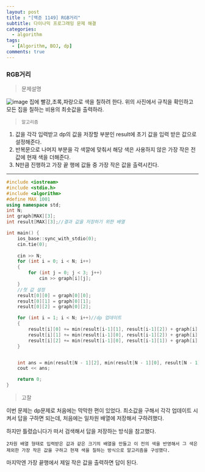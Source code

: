 ```yaml
---
layout: post
title : "[백준 1149] RGB거리"
subtitle: 다이나믹 프로그래밍 문제 해결
categories:
  - algorithm
tags:
  - [Algorithm, BOJ, dp]
comments: true
---
```


### RGB거리

> 문제설명    

![image](https://user-images.githubusercontent.com/55472510/117940989-9ee6b580-b344-11eb-84b4-bb68cfa16c6e.png)
집에 빨강,초록,파랑으로 색을 칠하려 한다. 위의 사진에서 규칙을 확인하고 모든 집을 칠하는 비용의 최솟값을 출력하라. 

> `알고리즘`
1. 값을 각각 입력받고 dp의 값을 저장할 부분인 result에 초기 값을 입력 받은 값으로 설정해준다.
2. 반복문으로 나머지 부분을 각 색깔에 맞춰서 해당 색은 사용하지 않은 가장 작은 전 값에 현재 색을 더해준다.
3. N만큼 진행하고 가장 끝 행에 값들 중 가장 작은 값을 출력시킨다. 

***
   
   

```cpp
#include <iostream>
#include <stdio.h>
#include <algorithm>
#define MAX 1001
using namespace std;
int N; 
int graph[MAX][3];
int result[MAX][3];//결과 값을 저장하기 위한 배열

int main() {
	ios_base::sync_with_stdio(0);
	cin.tie(0);
	
	cin >> N;
	for (int i = 0; i < N; i++)
	{
		for (int j = 0; j < 3; j++)
			cin >> graph[i][j];
	}
	//첫 값 설정 
	result[0][0] = graph[0][0];
	result[0][1] = graph[0][1];
	result[0][2] = graph[0][2];

	for (int i = 1; i < N; i++)//dp 업데이트 
	{
		result[i][0] += min(result[i-1][1], result[i-1][2]) + graph[i][0];//빨강은 파랑 초록중에 작은 값을 골라 빨간색 값을 더해준다
		result[i][1] += min(result[i-1][0], result[i-1][2]) + graph[i][1];//파랑은 빨강 초록중에 작은 값을 골라 파란색 값을 더해준다
		result[i][2] += min(result[i-1][0], result[i-1][1]) + graph[i][2];//초록은 파랑 빨강중에 작은 값을 골라 초록색 값을 더해준다
	}


	int ans = min(result[N - 1][2], min(result[N - 1][0], result[N - 1][1]));//가장 끝 행중에 결과 중 가장 작은 값이 총 비용
	cout << ans;

	return 0;
}

```   
> 고찰   

이번 문제는 dp문제로 처음에는 막막한 편이 있었다. 최소값을 구해서 각각 업데이트 시켜서 답을 구하면 되는데, 
처음에는 일차원 배열에 저장해서 구하려했다.

하지만 틀렸습니다가 떠서 검색해서 답을 저장하는 방식을 참고했다.

`2차원 배열 형태로 입력받은 값과 같은 크기의 배열을 만들고 이 전의 색을 반영해서 그 색은 제외한 가장 작은 값을 구하고 현재 색을 칠하는 방식으로 알고리즘을 구성했다.`

마지막엔 가장 끝행에서 제일 작은 값을 출력하면 답이 된다. 
